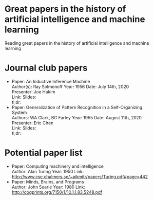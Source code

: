 # Great papers in the history of artificial intelligence and machine learning
Reading great papers in the history of artificial intelligence and machine learning


# Journal club papers
- Paper: An Inductive Inference Machine <br />
  Author(s): Ray Solmonoff
  Year: 1956
  Date: July 14th, 2020 <br />
  Presenter: Joe Hakim <br />
  Link:
  Slides: <br />
  tl;dr: 
- Paper: Generalization of Pattern Recognition in a Self-Organizing System <br />
  Authors: WA Clark, BG Farley 
  Year: 1955
  Date: August 11th, 2020 <br />
  Presenter: Eric Chen <br />
  Link:
  Slides:  <br />
  tl;dr: 


# Potential paper list
- Paper: Computing machinery and intelligence <br />
  Author: Alan Turing
  Year: 1950
  Link: http://www.cse.chalmers.se/~aikmitr/papers/Turing.pdf#page=442
- Paper: Minds, Brains, and Programs <br />
  Author: John Searle
  Year: 1980
  Link: http://cogprints.org/7150/1/10.1.1.83.5248.pdf
